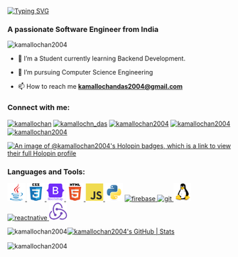 [![Typing SVG](https://readme-typing-svg.herokuapp.com?font=Fira+Code&size=25&pause=1000&color=F7F7F7&lines=Hello+%F0%9F%91%8B%2C+I'm+Kamallochan+)](https://git.io/typing-svg)
<h3 align="left">A passionate Software Engineer from India</h3>

<p align="left"> <img src="https://komarev.com/ghpvc/?username=kamallochan2004&label=Profile%20views&color=0fba03&style=flat" alt="kamallochan2004" /> </p>

- 🔭 I’m a Student currently learning Backend Development.

- 🌱 I’m pursuing Computer Science Engineering 

-  📫 How to reach me **kamallochandas2004@gmail.com**

<h3 align="left">Connect with me:</h3>
<p align="left">
<a href="https://www.linkedin.com/in/kamallochan-das-361a42260/" target="blank"><img align="center" src="https://raw.githubusercontent.com/rahuldkjain/github-profile-readme-generator/master/src/images/icons/Social/linked-in-alt.svg" alt="kamallochan" height="30" width="40" /></a>
<a href="https://instagram.com/kamallochn_das" target="blank"><img align="center" src="https://raw.githubusercontent.com/rahuldkjain/github-profile-readme-generator/master/src/images/icons/Social/instagram.svg" alt="kamallochn_das" height="30" width="40" /></a>
<a href="https://t.me/kamallochan_2004" target="blank"><img align="center" src="https://raw.githubusercontent.com/inferno0230/inferno0230/main/assets/telegram-icon.svg" alt="kamallochan2004" height="30" width="40" /></a>
<a href="https://www.leetcode.com/kamallochan2004" target="blank"><img align="center" src="https://raw.githubusercontent.com/rahuldkjain/github-profile-readme-generator/master/src/images/icons/Social/leet-code.svg" alt="kamallochan2004" height="30" width="40" /></a>
<a href="https://auth.geeksforgeeks.org/user/kamallochan2004" target="blank"><img align="center" src="https://raw.githubusercontent.com/rahuldkjain/github-profile-readme-generator/master/src/images/icons/Social/geeks-for-geeks.svg" alt="kamallochan2004" height="30" width="40" /></a>
</p>

[![An image of @kamallochan2004's Holopin badges, which is a link to view their full Holopin profile](https://holopin.me/kamallochan2004)](https://holopin.io/@kamallochan2004)
<h3 align="left">Languages and Tools:</h3>
<p align="left"> <a href="https://www.java.com" target="_blank" rel="noreferrer"> <img src="https://raw.githubusercontent.com/devicons/devicon/master/icons/java/java-original.svg" alt="java" width="40" height="40"/><a href="https://www.w3schools.com/css/" target="_blank" rel="noreferrer"> <img src="https://raw.githubusercontent.com/devicons/devicon/master/icons/css3/css3-original-wordmark.svg" alt="css3" width="40" height="40"/> </a><a href="https://getbootstrap.com" target="_blank" rel="noreferrer"> <img src="https://raw.githubusercontent.com/devicons/devicon/master/icons/bootstrap/bootstrap-plain-wordmark.svg" alt="bootstrap" width="40" height="40"/> </a><a href="https://www.w3.org/html/" target="_blank" rel="noreferrer"> <img src="https://raw.githubusercontent.com/devicons/devicon/master/icons/html5/html5-original-wordmark.svg" alt="html5" width="40" height="40"/> </a><a href="https://developer.mozilla.org/en-US/docs/Web/JavaScript" target="_blank" rel="noreferrer"> <img src="https://raw.githubusercontent.com/devicons/devicon/master/icons/javascript/javascript-original.svg" alt="javascript" width="40" height="40"/> </a> <a href="https://www.python.org" target="_blank" rel="noreferrer"> <img src="https://raw.githubusercontent.com/devicons/devicon/master/icons/python/python-original.svg" alt="python" width="40" height="40"/></a> <a href="https://firebase.google.com/" target="_blank" rel="noreferrer"> <img src="https://www.vectorlogo.zone/logos/firebase/firebase-icon.svg" alt="firebase" width="40" height="40"/></a><a href="https://git-scm.com/" target="_blank" rel="noreferrer"> <img src="https://www.vectorlogo.zone/logos/git-scm/git-scm-icon.svg" alt="git" width="40" height="40"/> </a> <a href="https://www.linux.org/" target="_blank" rel="noreferrer"> <img src="https://raw.githubusercontent.com/devicons/devicon/master/icons/linux/linux-original.svg" alt="linux" width="40" height="40"/> </a> <a href="https://reactnative.dev/" target="_blank" rel="noreferrer"> <img src="https://reactnative.dev/img/header_logo.svg" alt="reactnative" width="40" height="40"/> </a> <a href="https://redux.js.org" target="_blank" rel="noreferrer"> <img src="https://raw.githubusercontent.com/devicons/devicon/master/icons/redux/redux-original.svg" alt="redux" width="40" height="40"/> </a>
</p>

<p><img align="left" src="https://github-readme-stats.vercel.app/api/top-langs?username=kamallochan2004&show_icons=true&theme=dark&hide_border=true&locale=en&layout=compact" alt="kamallochan2004" /></p>

[![kamallochan2004's GitHub | Stats](https://stats.quine.sh/kamallochan2004/github?theme=dark)](https://quine.sh?utm_source=widgets&utm_campaign=kamallochan2004)

<p><img align="center" src="https://github-readme-streak-stats.herokuapp.com/?user=kamallochan2004&theme=dark" alt="kamallochan2004" /></p>
